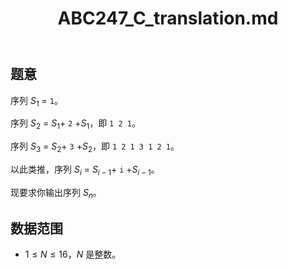 ﻿---
title: "ABC247_C_translation.md"
tags: []
author: ""
created: ""
---

## 题意

序列 $S_1$ = `1`。

序列 $S_2$ = $S_1 +$ ` 2 ` $+S_1$，即 `1 2 1`。

序列 $S_3$ = $S_2 +$ `3` $+S_2$，即 `1 2 1 3 1 2 1`。

以此类推，序列 $S_i$ = $S_{i-1} +$ `i` $+S_{i-1}$。

现要求你输出序列 $S_n$。

## 数据范围

- $1≤N≤16$，$N$ 是整数。

